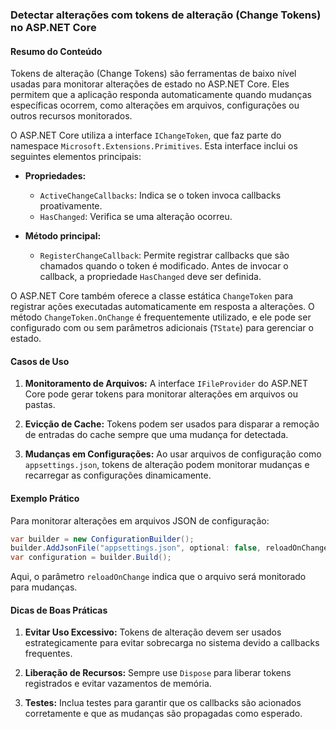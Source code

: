 ### Detectar alterações com tokens de alteração (Change Tokens) no ASP.NET Core

#### Resumo do Conteúdo

Tokens de alteração (Change Tokens) são ferramentas de baixo nível usadas para monitorar alterações de estado no ASP.NET Core. Eles permitem que a aplicação responda automaticamente quando mudanças específicas ocorrem, como alterações em arquivos, configurações ou outros recursos monitorados.

O ASP.NET Core utiliza a interface `IChangeToken`, que faz parte do namespace `Microsoft.Extensions.Primitives`. Esta interface inclui os seguintes elementos principais:

- **Propriedades:**
  - `ActiveChangeCallbacks`: Indica se o token invoca callbacks proativamente.
  - `HasChanged`: Verifica se uma alteração ocorreu.

- **Método principal:**
  - `RegisterChangeCallback`: Permite registrar callbacks que são chamados quando o token é modificado. Antes de invocar o callback, a propriedade `HasChanged` deve ser definida.

O ASP.NET Core também oferece a classe estática `ChangeToken` para registrar ações executadas automaticamente em resposta a alterações. O método `ChangeToken.OnChange` é frequentemente utilizado, e ele pode ser configurado com ou sem parâmetros adicionais (`TState`) para gerenciar o estado.

#### Casos de Uso

1. **Monitoramento de Arquivos:**
   A interface `IFileProvider` do ASP.NET Core pode gerar tokens para monitorar alterações em arquivos ou pastas.

2. **Evicção de Cache:**
   Tokens podem ser usados para disparar a remoção de entradas do cache sempre que uma mudança for detectada.

3. **Mudanças em Configurações:**
   Ao usar arquivos de configuração como `appsettings.json`, tokens de alteração podem monitorar mudanças e recarregar as configurações dinamicamente.

#### Exemplo Prático

Para monitorar alterações em arquivos JSON de configuração:
```csharp
var builder = new ConfigurationBuilder();
builder.AddJsonFile("appsettings.json", optional: false, reloadOnChange: true);
var configuration = builder.Build();
```
Aqui, o parâmetro `reloadOnChange` indica que o arquivo será monitorado para mudanças.

#### Dicas de Boas Práticas

1. **Evitar Uso Excessivo:**
   Tokens de alteração devem ser usados estrategicamente para evitar sobrecarga no sistema devido a callbacks frequentes.

2. **Liberação de Recursos:**
   Sempre use `Dispose` para liberar tokens registrados e evitar vazamentos de memória.

3. **Testes:**
   Inclua testes para garantir que os callbacks são acionados corretamente e que as mudanças são propagadas como esperado.